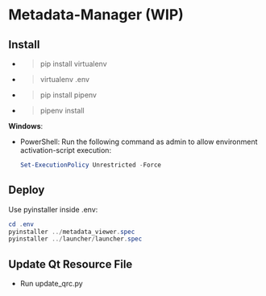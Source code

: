 # Metadata-Manager (WIP)

## Install
* > pip install virtualenv
* > virtualenv .env
* > pip install pipenv
* > pipenv install
  
**Windows**:
* PowerShell: Run the following command as admin to allow environment activation-script execution:
    ```powershell
    Set-ExecutionPolicy Unrestricted -Force
    ```

## Deploy
Use pyinstaller inside .env:
```powershell
cd .env
pyinstaller ../metadata_viewer.spec
pyinstaller ../launcher/launcher.spec
```

## Update Qt Resource File
- Run update_qrc.py